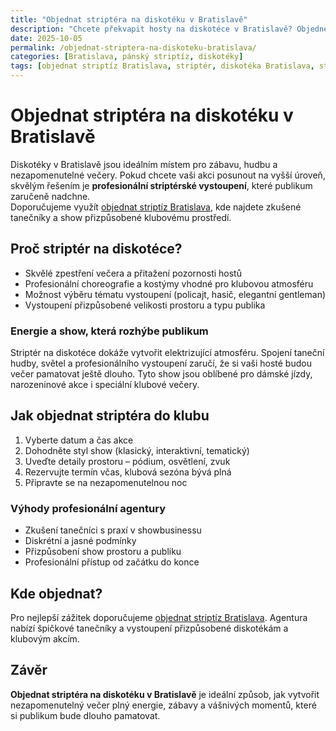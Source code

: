 ```yaml
---
title: "Objednat striptéra na diskotéku v Bratislavě"
description: "Chcete překvapit hosty na diskotéce v Bratislavě? Objednejte si profesionální striptérské vystoupení a zažijte nezapomenutelnou show plnou energie a vášně."
date: 2025-10-05
permalink: /objednat-striptera-na-diskoteku-bratislava/
categories: [Bratislava, pánský striptíz, diskotéky]
tags: [objednat striptíz Bratislava, striptér, diskotéka Bratislava, striptíz show]
---
```


# Objednat striptéra na diskotéku v Bratislavě

Diskotéky v Bratislavě jsou ideálním místem pro zábavu, hudbu a nezapomenutelné večery. Pokud chcete vaši akci posunout na vyšší úroveň, skvělým řešením je **profesionální striptérské vystoupení**, které publikum zaručeně nadchne.  
Doporučujeme využít [objednat striptíz Bratislava](https://striptiz-show.sk/striptiz-bratislava/), kde najdete zkušené tanečníky a show přizpůsobené klubovému prostředí.

## Proč striptér na diskotéce?

- Skvělé zpestření večera a přitažení pozornosti hostů  
- Profesionální choreografie a kostýmy vhodné pro klubovou atmosféru  
- Možnost výběru tématu vystoupení (policajt, hasič, elegantní gentleman)  
- Vystoupení přizpůsobené velikosti prostoru a typu publika

### Energie a show, která rozhýbe publikum

Striptér na diskotéce dokáže vytvořit elektrizující atmosféru. Spojení taneční hudby, světel a profesionálního vystoupení zaručí, že si vaši hosté budou večer pamatovat ještě dlouho. Tyto show jsou oblíbené pro dámské jízdy, narozeninové akce i speciální klubové večery.

## Jak objednat striptéra do klubu

1. Vyberte datum a čas akce  
2. Dohodněte styl show (klasický, interaktivní, tematický)  
3. Uveďte detaily prostoru – pódium, osvětlení, zvuk  
4. Rezervujte termín včas, klubová sezóna bývá plná  
5. Připravte se na nezapomenutelnou noc

### Výhody profesionální agentury

- Zkušení tanečníci s praxí v showbusinessu  
- Diskrétní a jasné podmínky  
- Přizpůsobení show prostoru a publiku  
- Profesionální přístup od začátku do konce

## Kde objednat?

Pro nejlepší zážitek doporučujeme [objednat striptíz Bratislava](https://striptiz-show.sk/striptiz-bratislava/). Agentura nabízí špičkové tanečníky a vystoupení přizpůsobené diskotékám a klubovým akcím.

## Závěr

**Objednat striptéra na diskotéku v Bratislavě** je ideální způsob, jak vytvořit nezapomenutelný večer plný energie, zábavy a vášnivých momentů, které si publikum bude dlouho pamatovat.
